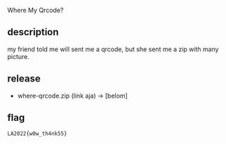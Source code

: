 Where My Qrcode?

## description

my friend told me will sent me a qrcode, but she sent me a zip with many picture. 

## release

- where-qrcode.zip (link aja) -> [belom]

## flag

`LA2022{w0w_th4nk55}`
